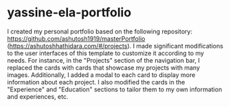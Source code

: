 # yassine-ela-portfolio
I created my personal portfolio based on the following repository: https://github.com/ashutosh1919/masterPortfolio (https://ashutoshhathidara.com/#/projects). 
I made significant modifications to the user interfaces of  this template to customize it according to my needs. For instance, in the "Projects" section of the navigation bar, 
I replaced the cards with cards that showcase my projects with many images. Additionally, I added a modal to each card to display more information about each project.
I also modified the cards in the "Experience" and "Education" sections to tailor them to my own information and experiences, etc.
